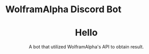 # WolframAlpha Discord Bot
<h1 style="text-align:center">Hello</h1>
<p style="text-align:center">A bot that utilized WolframAlpha's API to obtain result.</p>
